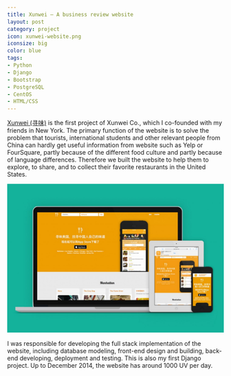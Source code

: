 ```yaml
---
title: Xunwei – A business review website
layout: post
category: project
icon: xunwei-website.png
iconsize: big
color: blue
tags:
- Python
- Django
- Bootstrap
- PostgreSQL
- CentOS
- HTML/CSS
---
```


[Xunwei (寻味)][1] is the first project of Xunwei Co., which I co-founded with my friends in New York. The primary function of the website is to solve the problem that tourists, international students and other relevant people from China can hardly get useful information from website such as Yelp or FourSquare, partly because of the different food culture and partly because of language differences. Therefore we built the website to help them to explore, to share, and to collect their favorite restaurants in the United States.

![Xun-wei website](/images/xunwei-a-review-website-1024x702.jpg)

I was responsible for developing the full stack implementation of the website, including database modeling, front-end design and building, back-end developing, deployment and testing. This is also my first Django project. Up to December 2014, the website has around 1000 UV per day.

[1]:http://www.xun-wei.com/
[2]:http://getbootstrap.com/
[3]:https://www.mapbox.com/
[4]:https://www.webfaction.com
